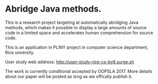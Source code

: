 # Abridge Java methods. 

This is a research project targeting at automatically abridging Java methods, which makes it possible to display a large amounts of source code in a limited space and accelerates human comprehension for source code.

This is an application in PLINY project in computer science department, Rice unversity.

User study web address: http://user-study-rice-cs-by8.surge.sh

The work is currently conditional accepted by OOPSLA 2017. More details about our paper will be posted as long as we offically publish it.
